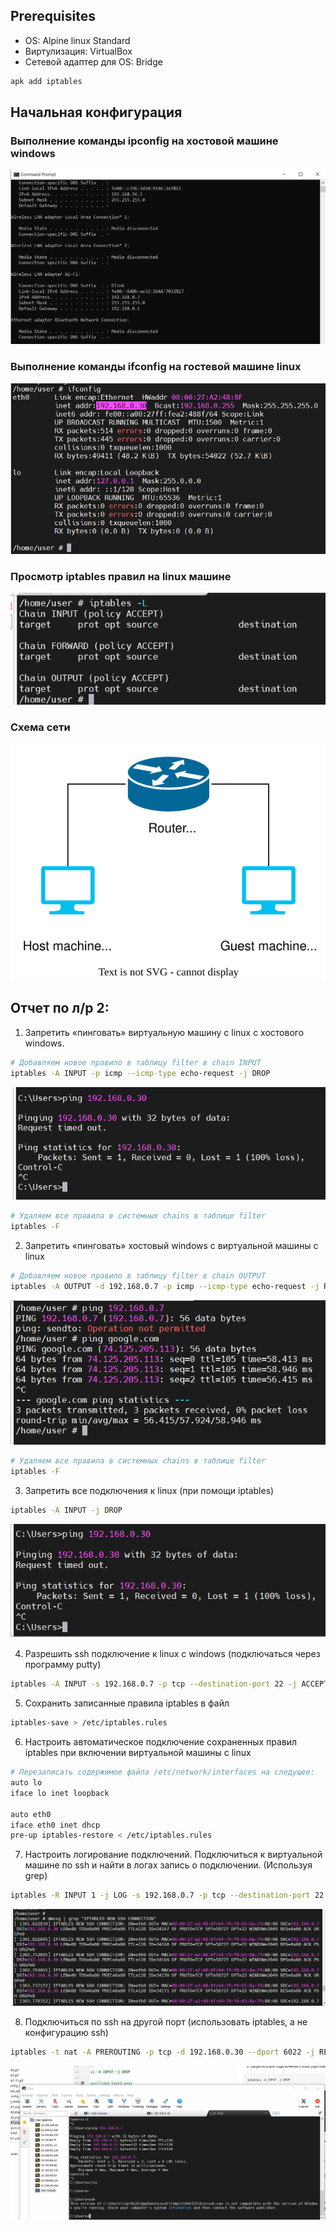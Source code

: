 ## Prerequisites
- OS: Alpine linux Standard  
- Виртулизация: VirtualBox   
- Сетевой адаптер для OS: Bridge  
```bash
apk add iptables
```

## Начальная конфигурация
### Выполнение команды ipconfig на хостовой машине windows
![img.png](media/lab2_ipconfig_windows.png)
### Выполнение команды ifconfig на гостевой машине linux 
![img.png](media/lab2_ifconfig_linux.png)
### Просмотр iptables правил на linux машине
![img.png](media/lab2_initial_iptables.png)
### Схема сети
![img.png](media/lab2_net_initial_conf.svg)

## Отчет по л/р 2:
1) Запретить «пинговать» виртуальную машину с linux с хостового windows.

```bash
# Добавляем новое правило в таблицу filter в chain INPUT 
iptables -A INPUT -p icmp --icmp-type echo-request -j DROP
```
![img.png](media/lab2_task1.png)
```bash
# Удаляем все правила в системных chains в таблице filter 
iptables -F
```
2) Запретить «пинговать» хостовый windows с виртуальной машины с linux
```bash
# Добавляем новое правило в таблицу filter в chain OUTPUT 
iptables -A OUTPUT -d 192.168.0.7 -p icmp --icmp-type echo-request -j REJECT
```
![img.png](media/lab2_task2.png)
```bash
# Удаляем все правила в системных chains в таблице filter 
iptables -F
```
3) Запретить все подключения к linux (при помощи iptables)
```bash
iptables -A INPUT -j DROP
```
![img.png](media/lab2_task3.png)

4) Разрешить ssh подключение к linux с windows (подключаться через программу
   putty)
```bash
iptables -A INPUT -s 192.168.0.7 -p tcp --destination-port 22 -j ACCEPT
```

5) Сохранить записанные правила iptables в файл
```bash
iptables-save > /etc/iptables.rules
```

6) Настроить автоматическое подключение сохраненных правил iptables при
   включении виртуальной машины с linux

```bash
# Перезаписать содержимое файла /etc/network/interfaces на следущее:
auto lo
iface lo inet loopback

auto eth0
iface eth0 inet dhcp
pre-up iptables-restore < /etc/iptables.rules
```

7)  Настроить логирование подключений. Подключиться к виртуальной машине по
    ssh и найти в логах запись о подключении. (Используя grep)
```bash
iptables -R INPUT 1 -j LOG -s 192.168.0.7 -p tcp --destination-port 22 --log-level info --log-prefix "IPTABLES NEW SSH CONNECTION: "
```
![img.png](media/lab2_task7.png)

8) Подключиться по ssh на другой порт (использовать iptables, а не конфигурацию
   ssh)
```bash
iptables -t nat -A PREROUTING -p tcp -d 192.168.0.30 --dport 6022 -j REDIRECT --to-ports 22
```
![img.png](media/lab2_task8.gif)
